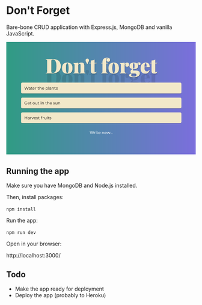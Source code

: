 # Don't Forget

Bare-bone CRUD application with Express.js, MongoDB and vanilla JavaScript.

![Screenshot](screenshot.png)

## Running the app

Make sure you have MongoDB and Node.js installed.

Then, install packages:

`npm install`

Run the app:

`npm run dev`

Open in your browser:

http://localhost:3000/

## Todo

- Make the app ready for deployment
- Deploy the app (probably to Heroku)
